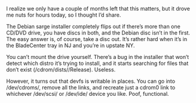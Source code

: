 <!--# set var="title" value="CD-ROM multi-drive sarge installation" -->
<!--# set var="date" value="September 22, 2006" -->

<!--# include file="include/top.html" -->

I realize we only have a couple of months left that this matters, but it drove me nuts for hours today, so I thought I’d share.

The Debian sarge installer completely flips out if there’s more than one CD/DVD drive, you have discs in both, and the Debian disc isn’t in the first.  The easy answer is, of course, take a disc out.  It’s rather hard when it’s in the BladeCenter tray in NJ and you’re in upstate NY.

You can’t mount the drive yourself.  There’s a bug in the installer that won’t detect which distro it’s trying to install, and it starts searching for files that don’t exist (/cdrom/dists//Release).  Useless.

However, it turns out that devfs is writable in places.  You can go into /dev/cdroms/, remove all the links, and recreate just a cdrom0 link to whichever /dev/scsi/ or /dev/ide/ device you like.  Poof, functional.

<!--# include file="include/bottom.html" -->
